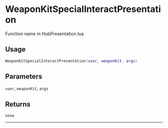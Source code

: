 # WeaponKitSpecialInteractPresentation
Function name in HubPresentation.lua
## Usage
```lua
WeaponKitSpecialInteractPresentation(user, weaponKit, args)
```
## Parameters
`user`, `weaponKit`, `args`
## Returns
`none`

---